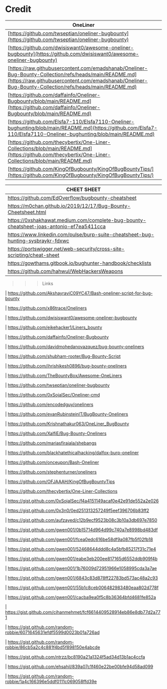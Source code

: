 # Credit

| <center>**OneLiner** |
|---|
| [https://github.com/twseptian/oneliner-bugbounty](https://github.com/twseptian/oneliner-bugbounty) |
| [https://github.com/dwisiswant0/awesome-oneliner-bugbounty](https://github.com/dwisiswant0/awesome-oneliner-bugbounty) |
| [https://raw.githubusercontent.com/emadshanab/Oneliner-Bug-Bounty-Collection/refs/heads/main/README.md](https://raw.githubusercontent.com/emadshanab/Oneliner-Bug-Bounty-Collection/refs/heads/main/README.md) |
| [https://github.com/daffainfo/Oneliner-Bugbounty/blob/main/README.md](https://github.com/daffainfo/Oneliner-Bugbounty/blob/main/README.md) |
| [https://github.com/Elsfa7-110/Elsfa7110-Oneliner-bughunting/blob/main/README.md](https://github.com/Elsfa7-110/Elsfa7110-Oneliner-bughunting/blob/main/README.md) |
| [https://github.com/thecybertix/One-Liner-Collections/blob/main/README.md](https://github.com/thecybertix/One-Liner-Collections/blob/main/README.md) |
| [https://github.com/KingOfBugbounty/KingOfBugBountyTips/](https://github.com/KingOfBugbounty/KingOfBugBountyTips/) |

| <center>**CHEET SHEET** |
|---|
| https://github.com/EdOverflow/bugbounty-cheatsheet |
| https://m0chan.github.io/2019/12/17/Bug-Bounty-Cheetsheet.html |
| https://0xshakhawat.medium.com/complete-bug-bounty-cheatsheet-joas-antonio-ef7ea5411cca |
| https://www.linkedin.com/pulse/burp-suite-cheatsheet-bug-hunting-sysbraykr-fdxwc |
| https://portswigger.net/web-security/cross-site-scripting/cheat-sheet |
| https://gowthams.gitbook.io/bughunter-handbook/checklists |
| https://github.com/hahwul/WebHackersWeapons |



>>> Links

| https://github.com/AkshayraviC09YC47/Bash-oneliner-script-for-bug-bounty

| https://github.com/x86trace/Oneliners

| https://github.com/dwisiswant0/awesome-oneliner-bugbounty

| https://github.com/eikehacker1/Liners_bounty

| https://github.com/daffainfo/Oneliner-Bugbounty

| https://github.com/davidmohedanovazquez/bug-bounty-oneliners

| https://github.com/shubham-rooter/Bug-Bounty-Script

| https://github.com/ihrishikesh0896/bug-bounty-oneliners

| https://github.com/TheBountyBox/Awesome-OneLiners

| https://github.com/twseptian/oneliner-bugbounty

| https://github.com/0xSojalSec/Oneliner-cmd

| https://github.com/encodedguy/oneliners

| https://github.com/evanRubinsteinIT/BugBounty-Oneliners

| https://github.com/Krishnathakur063/OneLiner_BugBounty

| https://github.com/XalfiE/Bug-Bounty-Oneliners

| https://github.com/mariasfiraiala/shebangs

| https://github.com/blackhatethicalhacking/dalfox-burp-oneliner

| https://github.com/onceupon/Bash-Oneliner

| https://github.com/stephenturner/oneliners

| https://github.com/OFJAAAH/KingOfBugBountyTips

| https://github.com/thecybertix/One-Liner-Collections

| https://gist.github.com/0xSojalSec/f4a4151149acaf0e42e91de552a2e026

| https://gist.github.com/0x3n0/0ed251313257249f5eef396706b83ff2

| https://gist.github.com/aufzayed/c12b9ecf9523b08c3b10a3db697e7850

| https://gist.github.com/gwen001/0b15714d964d99c740a7e8998bd483df

| https://gist.github.com/gwen001/fcea0edc616be58df9a087fb5f02fb18

| https://gist.github.com/gwen001/52468644ddd8c4a5bfb85217f31c71e4

| https://gist.github.com/gwen001/eabe3eb200ee817165d6552ddb909f4b

| https://gist.github.com/gwen001/1b76009d72951966e1058995cda3a7ae

| https://gist.github.com/gwen001/6843c83d878ff22783bd573ac48a2c93

| https://gist.github.com/gwen001/55b1c8ceb006482983480eaa802d778f

| https://gist.github.com/gwen001/cacba9ea0f5c8b36364bfd4681fe852a

| https://gist.github.com/cihanmehmet/fcf6614409528914eb86e8db77d2a771

| https://gist.github.com/random-robbie/6071645631efdf5599d0023b01a726ad

| https://gist.github.com/random-robbie/86cb5a2c4c881f4bd5f898150e4abcde

| https://gist.github.com/ntrzz/bc8190a21a1324f5ad34d13b1ac4ccfa

| https://gist.github.com/ehsahil/839a07c1f460e22be00bfe94d58ad099

| https://gist.github.com/random-robbie/1a4c166396e5ddf0111c069058ffd39e
